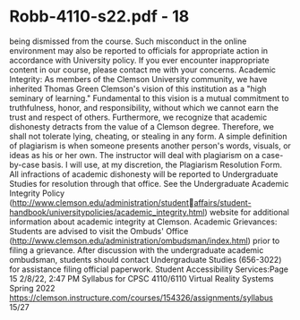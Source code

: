 # Robb-4110-s22.pdf - 18

being dismissed from the course. Such misconduct in the online environment may also be reported to
officials for appropriate action in accordance with University policy. If you ever encounter inappropriate
content in our course, please contact me with your concerns.
Academic Integrity:
As members of the Clemson University community, we have inherited Thomas Green Clemson's vision
of this institution as a "high seminary of learning." Fundamental to this vision is a mutual commitment to
truthfulness, honor, and responsibility, without which we cannot earn the trust and respect of others.
Furthermore, we recognize that academic dishonesty detracts from the value of a Clemson degree.
Therefore, we shall not tolerate lying, cheating, or stealing in any form.
A simple definition of plagiarism is when someone presents another person's words, visuals, or ideas as
his or her own. The instructor will deal with plagiarism on a case-by-case basis. I will use, at my
discretion, the Plagiarism Resolution Form. All infractions of academic dishonesty will be reported to
Undergraduate Studies for resolution through that office.
See the Undergraduate Academic Integrity Policy (http://www.clemson.edu/administration/studentaffairs/student-handbook/universitypolicies/academic_integrity.html) website for additional information
about academic integrity at Clemson.
Academic Grievances:
Students are advised to visit the Ombuds' Office
(http://www.clemson.edu/administration/ombudsman/index.html) prior to filing a grievance. After
discussion with the undergraduate academic ombudsman, students should contact Undergraduate
Studies (656-3022) for assistance filing official paperwork.
Student Accessibility Services:Page 15
2/8/22, 2:47 PM Syllabus for CPSC 4110/6110 Virtual Reality Systems Spring 2022
https://clemson.instructure.com/courses/154326/assignments/syllabus 15/27